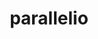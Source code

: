 ---
title: "parallelio"
layout: cache
categories: [package, develop]
meta: {"versions": ["2.6.2"], "compilers": ["gcc@=7.3.1"], "oss": ["amzn2"], "platforms": ["linux"], "targets": ["aarch64", "neoverse_n1", "x86_64_v3"], "stacks": ["aws-isc", "aws-isc-aarch64", "root"], "num_specs": 57, "num_specs_by_stack": {"root": 57, "aws-isc-aarch64": 38, "aws-isc": 19}}
spec_details: [{"hash": "ynkxyvwiv7oitphfclvgs7c43pccw6wt", "compiler": "gcc@=7.3.1", "versions": ["2.6.2"], "os": "amzn2", "platform": "linux", "target": "aarch64", "variants": ["build_system=cmake", "build_type=Release", "+fortran", "generator=make", "~ipo", "~logging", "+mpi", "~ncint", "+pnetcdf", "+shared", "~timing"], "stacks": ["root", "aws-isc-aarch64"], "size": "-", "tarball": "https://binaries.spack.io/develop/build_cache/linux-amzn2-aarch64/gcc-7.3.1/parallelio-2.6.2/linux-amzn2-aarch64-gcc-7.3.1-parallelio-2.6.2-ynkxyvwiv7oitphfclvgs7c43pccw6wt.spack"}, {"hash": "io6ji3iyljkaueawwsak3noxgxgqtzwr", "compiler": "gcc@=7.3.1", "versions": ["2.6.2"], "os": "amzn2", "platform": "linux", "target": "aarch64", "variants": ["build_system=cmake", "build_type=Release", "+fortran", "generator=make", "~ipo", "~logging", "+mpi", "~ncint", "+pnetcdf", "+shared", "~timing"], "stacks": ["root", "aws-isc-aarch64"], "size": "-", "tarball": "https://binaries.spack.io/develop/build_cache/linux-amzn2-aarch64/gcc-7.3.1/parallelio-2.6.2/linux-amzn2-aarch64-gcc-7.3.1-parallelio-2.6.2-io6ji3iyljkaueawwsak3noxgxgqtzwr.spack"}, {"hash": "myhz7i43edks3n2iqr5jwq4ciuxkf3wr", "compiler": "gcc@=7.3.1", "versions": ["2.6.2"], "os": "amzn2", "platform": "linux", "target": "aarch64", "variants": ["build_system=cmake", "build_type=Release", "+fortran", "generator=make", "~ipo", "~logging", "+mpi", "~ncint", "+pnetcdf", "+shared", "~timing"], "stacks": ["root", "aws-isc-aarch64"], "size": "-", "tarball": "https://binaries.spack.io/develop/build_cache/linux-amzn2-aarch64/gcc-7.3.1/parallelio-2.6.2/linux-amzn2-aarch64-gcc-7.3.1-parallelio-2.6.2-myhz7i43edks3n2iqr5jwq4ciuxkf3wr.spack"}, {"hash": "h272nzrrlgjlwzv7dl2irdddvcg2rudd", "compiler": "gcc@=7.3.1", "versions": ["2.6.2"], "os": "amzn2", "platform": "linux", "target": "aarch64", "variants": ["build_system=cmake", "build_type=Release", "+fortran", "generator=make", "~ipo", "~logging", "+mpi", "~ncint", "+pnetcdf", "+shared", "~timing"], "stacks": ["root", "aws-isc-aarch64"], "size": "-", "tarball": "https://binaries.spack.io/develop/build_cache/linux-amzn2-aarch64/gcc-7.3.1/parallelio-2.6.2/linux-amzn2-aarch64-gcc-7.3.1-parallelio-2.6.2-h272nzrrlgjlwzv7dl2irdddvcg2rudd.spack"}, {"hash": "z5f6o66yzbq6tctpu5xgnvvk6zwixpdh", "compiler": "gcc@=7.3.1", "versions": ["2.6.2"], "os": "amzn2", "platform": "linux", "target": "aarch64", "variants": ["build_system=cmake", "build_type=Release", "+fortran", "generator=make", "~ipo", "~logging", "+mpi", "~ncint", "+pnetcdf", "+shared", "~timing"], "stacks": ["root", "aws-isc-aarch64"], "size": "-", "tarball": "https://binaries.spack.io/develop/build_cache/linux-amzn2-aarch64/gcc-7.3.1/parallelio-2.6.2/linux-amzn2-aarch64-gcc-7.3.1-parallelio-2.6.2-z5f6o66yzbq6tctpu5xgnvvk6zwixpdh.spack"}, {"hash": "hnexo4antlgzsvyuf2oklijuazzovxvb", "compiler": "gcc@=7.3.1", "versions": ["2.6.2"], "os": "amzn2", "platform": "linux", "target": "aarch64", "variants": ["build_system=cmake", "build_type=Release", "+fortran", "generator=make", "~ipo", "~logging", "+mpi", "~ncint", "+pnetcdf", "+shared", "~timing"], "stacks": ["root", "aws-isc-aarch64"], "size": "-", "tarball": "https://binaries.spack.io/develop/build_cache/linux-amzn2-aarch64/gcc-7.3.1/parallelio-2.6.2/linux-amzn2-aarch64-gcc-7.3.1-parallelio-2.6.2-hnexo4antlgzsvyuf2oklijuazzovxvb.spack"}, {"hash": "waszcbj7z4jbypokmdmhfb2wllx7aopv", "compiler": "gcc@=7.3.1", "versions": ["2.6.2"], "os": "amzn2", "platform": "linux", "target": "aarch64", "variants": ["build_system=cmake", "build_type=Release", "+fortran", "generator=make", "~ipo", "~logging", "+mpi", "~ncint", "+pnetcdf", "+shared", "~timing"], "stacks": ["root", "aws-isc-aarch64"], "size": "-", "tarball": "https://binaries.spack.io/develop/build_cache/linux-amzn2-aarch64/gcc-7.3.1/parallelio-2.6.2/linux-amzn2-aarch64-gcc-7.3.1-parallelio-2.6.2-waszcbj7z4jbypokmdmhfb2wllx7aopv.spack"}, {"hash": "z33273hghqsoy77uqjirikd7qyou6ik3", "compiler": "gcc@=7.3.1", "versions": ["2.6.2"], "os": "amzn2", "platform": "linux", "target": "aarch64", "variants": ["build_system=cmake", "build_type=Release", "+fortran", "generator=make", "~ipo", "~logging", "+mpi", "~ncint", "+pnetcdf", "+shared", "~timing"], "stacks": ["root", "aws-isc-aarch64"], "size": "-", "tarball": "https://binaries.spack.io/develop/build_cache/linux-amzn2-aarch64/gcc-7.3.1/parallelio-2.6.2/linux-amzn2-aarch64-gcc-7.3.1-parallelio-2.6.2-z33273hghqsoy77uqjirikd7qyou6ik3.spack"}, {"hash": "4c3pyl5hgeufruljtuxm33wvtsf65ijm", "compiler": "gcc@=7.3.1", "versions": ["2.6.2"], "os": "amzn2", "platform": "linux", "target": "aarch64", "variants": ["build_system=cmake", "build_type=Release", "+fortran", "generator=make", "~ipo", "~logging", "+mpi", "~ncint", "+pnetcdf", "+shared", "~timing"], "stacks": ["root", "aws-isc-aarch64"], "size": "-", "tarball": "https://binaries.spack.io/develop/build_cache/linux-amzn2-aarch64/gcc-7.3.1/parallelio-2.6.2/linux-amzn2-aarch64-gcc-7.3.1-parallelio-2.6.2-4c3pyl5hgeufruljtuxm33wvtsf65ijm.spack"}, {"hash": "v6lleaeelfph5ma6efze56noldgtctft", "compiler": "gcc@=7.3.1", "versions": ["2.6.2"], "os": "amzn2", "platform": "linux", "target": "aarch64", "variants": ["build_system=cmake", "build_type=Release", "+fortran", "generator=make", "~ipo", "~logging", "+mpi", "~ncint", "+pnetcdf", "+shared", "~timing"], "stacks": ["root", "aws-isc-aarch64"], "size": "-", "tarball": "https://binaries.spack.io/develop/build_cache/linux-amzn2-aarch64/gcc-7.3.1/parallelio-2.6.2/linux-amzn2-aarch64-gcc-7.3.1-parallelio-2.6.2-v6lleaeelfph5ma6efze56noldgtctft.spack"}, {"hash": "4rutyrb2547woos2qzff6n4zfjnwma25", "compiler": "gcc@=7.3.1", "versions": ["2.6.2"], "os": "amzn2", "platform": "linux", "target": "aarch64", "variants": ["build_system=cmake", "build_type=Release", "+fortran", "generator=make", "~ipo", "~logging", "+mpi", "~ncint", "+pnetcdf", "+shared", "~timing"], "stacks": ["root", "aws-isc-aarch64"], "size": "-", "tarball": "https://binaries.spack.io/develop/build_cache/linux-amzn2-aarch64/gcc-7.3.1/parallelio-2.6.2/linux-amzn2-aarch64-gcc-7.3.1-parallelio-2.6.2-4rutyrb2547woos2qzff6n4zfjnwma25.spack"}, {"hash": "q7oyb6lfqu23plzxeuijkeex5eofqt5q", "compiler": "gcc@=7.3.1", "versions": ["2.6.2"], "os": "amzn2", "platform": "linux", "target": "aarch64", "variants": ["build_system=cmake", "build_type=Release", "+fortran", "generator=make", "~ipo", "~logging", "+mpi", "~ncint", "+pnetcdf", "+shared", "~timing"], "stacks": ["root", "aws-isc-aarch64"], "size": "-", "tarball": "https://binaries.spack.io/develop/build_cache/linux-amzn2-aarch64/gcc-7.3.1/parallelio-2.6.2/linux-amzn2-aarch64-gcc-7.3.1-parallelio-2.6.2-q7oyb6lfqu23plzxeuijkeex5eofqt5q.spack"}, {"hash": "i34nlgxnr2dkiy2xfcovf3eljzdkf4xk", "compiler": "gcc@=7.3.1", "versions": ["2.6.2"], "os": "amzn2", "platform": "linux", "target": "aarch64", "variants": ["build_system=cmake", "build_type=Release", "+fortran", "generator=make", "~ipo", "~logging", "+mpi", "~ncint", "+pnetcdf", "+shared", "~timing"], "stacks": ["root", "aws-isc-aarch64"], "size": "-", "tarball": "https://binaries.spack.io/develop/build_cache/linux-amzn2-aarch64/gcc-7.3.1/parallelio-2.6.2/linux-amzn2-aarch64-gcc-7.3.1-parallelio-2.6.2-i34nlgxnr2dkiy2xfcovf3eljzdkf4xk.spack"}, {"hash": "tife5f63ukzotsj2vxvqwrjeiysbhfdi", "compiler": "gcc@=7.3.1", "versions": ["2.6.2"], "os": "amzn2", "platform": "linux", "target": "aarch64", "variants": ["build_system=cmake", "build_type=Release", "+fortran", "generator=make", "~ipo", "~logging", "+mpi", "~ncint", "+pnetcdf", "+shared", "~timing"], "stacks": ["root", "aws-isc-aarch64"], "size": "-", "tarball": "https://binaries.spack.io/develop/build_cache/linux-amzn2-aarch64/gcc-7.3.1/parallelio-2.6.2/linux-amzn2-aarch64-gcc-7.3.1-parallelio-2.6.2-tife5f63ukzotsj2vxvqwrjeiysbhfdi.spack"}, {"hash": "s2jrocelbacdrcrjn5jbwddqfuay6hqu", "compiler": "gcc@=7.3.1", "versions": ["2.6.2"], "os": "amzn2", "platform": "linux", "target": "aarch64", "variants": ["build_system=cmake", "build_type=Release", "+fortran", "generator=make", "~ipo", "~logging", "+mpi", "~ncint", "+pnetcdf", "+shared", "~timing"], "stacks": ["root", "aws-isc-aarch64"], "size": "-", "tarball": "https://binaries.spack.io/develop/build_cache/linux-amzn2-aarch64/gcc-7.3.1/parallelio-2.6.2/linux-amzn2-aarch64-gcc-7.3.1-parallelio-2.6.2-s2jrocelbacdrcrjn5jbwddqfuay6hqu.spack"}, {"hash": "yjyq33fj2zkkl3ru3th6jnzdm5kkjj4b", "compiler": "gcc@=7.3.1", "versions": ["2.6.2"], "os": "amzn2", "platform": "linux", "target": "aarch64", "variants": ["build_system=cmake", "build_type=Release", "+fortran", "generator=make", "~ipo", "~logging", "+mpi", "~ncint", "+pnetcdf", "+shared", "~timing"], "stacks": ["root", "aws-isc-aarch64"], "size": "-", "tarball": "https://binaries.spack.io/develop/build_cache/linux-amzn2-aarch64/gcc-7.3.1/parallelio-2.6.2/linux-amzn2-aarch64-gcc-7.3.1-parallelio-2.6.2-yjyq33fj2zkkl3ru3th6jnzdm5kkjj4b.spack"}, {"hash": "4757klmyzaejjwxkfxlz53kzdshn7sqw", "compiler": "gcc@=7.3.1", "versions": ["2.6.2"], "os": "amzn2", "platform": "linux", "target": "aarch64", "variants": ["build_system=cmake", "build_type=Release", "+fortran", "generator=make", "~ipo", "~logging", "+mpi", "~ncint", "+pnetcdf", "+shared", "~timing"], "stacks": ["root", "aws-isc-aarch64"], "size": "-", "tarball": "https://binaries.spack.io/develop/build_cache/linux-amzn2-aarch64/gcc-7.3.1/parallelio-2.6.2/linux-amzn2-aarch64-gcc-7.3.1-parallelio-2.6.2-4757klmyzaejjwxkfxlz53kzdshn7sqw.spack"}, {"hash": "vwegxaicbrq4hxrlfnibqkkrd4rq7k5p", "compiler": "gcc@=7.3.1", "versions": ["2.6.2"], "os": "amzn2", "platform": "linux", "target": "aarch64", "variants": ["build_system=cmake", "build_type=Release", "+fortran", "generator=make", "~ipo", "~logging", "+mpi", "~ncint", "+pnetcdf", "+shared", "~timing"], "stacks": ["root", "aws-isc-aarch64"], "size": "-", "tarball": "https://binaries.spack.io/develop/build_cache/linux-amzn2-aarch64/gcc-7.3.1/parallelio-2.6.2/linux-amzn2-aarch64-gcc-7.3.1-parallelio-2.6.2-vwegxaicbrq4hxrlfnibqkkrd4rq7k5p.spack"}, {"hash": "6bspj2jvbmhe3ibmcrvhgtcuiqxj52wh", "compiler": "gcc@=7.3.1", "versions": ["2.6.2"], "os": "amzn2", "platform": "linux", "target": "aarch64", "variants": ["build_system=cmake", "build_type=Release", "+fortran", "generator=make", "~ipo", "~logging", "+mpi", "~ncint", "+pnetcdf", "+shared", "~timing"], "stacks": ["root", "aws-isc-aarch64"], "size": "-", "tarball": "https://binaries.spack.io/develop/build_cache/linux-amzn2-aarch64/gcc-7.3.1/parallelio-2.6.2/linux-amzn2-aarch64-gcc-7.3.1-parallelio-2.6.2-6bspj2jvbmhe3ibmcrvhgtcuiqxj52wh.spack"}, {"hash": "4fcrbhsngt2ux6khchas6de2hg3pnss4", "compiler": "gcc@=7.3.1", "versions": ["2.6.2"], "os": "amzn2", "platform": "linux", "target": "neoverse_n1", "variants": ["build_system=cmake", "build_type=Release", "+fortran", "generator=make", "~ipo", "~logging", "+mpi", "~ncint", "+pnetcdf", "+shared", "~timing"], "stacks": ["root", "aws-isc-aarch64"], "size": "-", "tarball": "https://binaries.spack.io/develop/build_cache/linux-amzn2-neoverse_n1/gcc-7.3.1/parallelio-2.6.2/linux-amzn2-neoverse_n1-gcc-7.3.1-parallelio-2.6.2-4fcrbhsngt2ux6khchas6de2hg3pnss4.spack"}, {"hash": "q2q5u7xu5fmfkdqj2dqknbddzhzf3nmw", "compiler": "gcc@=7.3.1", "versions": ["2.6.2"], "os": "amzn2", "platform": "linux", "target": "neoverse_n1", "variants": ["build_system=cmake", "build_type=Release", "+fortran", "generator=make", "~ipo", "~logging", "+mpi", "~ncint", "+pnetcdf", "+shared", "~timing"], "stacks": ["root", "aws-isc-aarch64"], "size": "-", "tarball": "https://binaries.spack.io/develop/build_cache/linux-amzn2-neoverse_n1/gcc-7.3.1/parallelio-2.6.2/linux-amzn2-neoverse_n1-gcc-7.3.1-parallelio-2.6.2-q2q5u7xu5fmfkdqj2dqknbddzhzf3nmw.spack"}, {"hash": "vk2n2chfebgkth4gfznnmjv3sskf5c2s", "compiler": "gcc@=7.3.1", "versions": ["2.6.2"], "os": "amzn2", "platform": "linux", "target": "neoverse_n1", "variants": ["build_system=cmake", "build_type=Release", "+fortran", "generator=make", "~ipo", "~logging", "+mpi", "~ncint", "+pnetcdf", "+shared", "~timing"], "stacks": ["root", "aws-isc-aarch64"], "size": "-", "tarball": "https://binaries.spack.io/develop/build_cache/linux-amzn2-neoverse_n1/gcc-7.3.1/parallelio-2.6.2/linux-amzn2-neoverse_n1-gcc-7.3.1-parallelio-2.6.2-vk2n2chfebgkth4gfznnmjv3sskf5c2s.spack"}, {"hash": "jea6txykjlvaxgttd3onryxb7m6d4m6a", "compiler": "gcc@=7.3.1", "versions": ["2.6.2"], "os": "amzn2", "platform": "linux", "target": "neoverse_n1", "variants": ["build_system=cmake", "build_type=Release", "+fortran", "generator=make", "~ipo", "~logging", "+mpi", "~ncint", "+pnetcdf", "+shared", "~timing"], "stacks": ["root", "aws-isc-aarch64"], "size": "-", "tarball": "https://binaries.spack.io/develop/build_cache/linux-amzn2-neoverse_n1/gcc-7.3.1/parallelio-2.6.2/linux-amzn2-neoverse_n1-gcc-7.3.1-parallelio-2.6.2-jea6txykjlvaxgttd3onryxb7m6d4m6a.spack"}, {"hash": "5hbabzg56pxvyvmo73mejhdlu2ggssad", "compiler": "gcc@=7.3.1", "versions": ["2.6.2"], "os": "amzn2", "platform": "linux", "target": "neoverse_n1", "variants": ["build_system=cmake", "build_type=Release", "+fortran", "generator=make", "~ipo", "~logging", "+mpi", "~ncint", "+pnetcdf", "+shared", "~timing"], "stacks": ["root", "aws-isc-aarch64"], "size": "-", "tarball": "https://binaries.spack.io/develop/build_cache/linux-amzn2-neoverse_n1/gcc-7.3.1/parallelio-2.6.2/linux-amzn2-neoverse_n1-gcc-7.3.1-parallelio-2.6.2-5hbabzg56pxvyvmo73mejhdlu2ggssad.spack"}, {"hash": "bdtcaiv6zkwdosupw6z5ueodxaaoagqv", "compiler": "gcc@=7.3.1", "versions": ["2.6.2"], "os": "amzn2", "platform": "linux", "target": "neoverse_n1", "variants": ["build_system=cmake", "build_type=Release", "+fortran", "generator=make", "~ipo", "~logging", "+mpi", "~ncint", "+pnetcdf", "+shared", "~timing"], "stacks": ["root", "aws-isc-aarch64"], "size": "-", "tarball": "https://binaries.spack.io/develop/build_cache/linux-amzn2-neoverse_n1/gcc-7.3.1/parallelio-2.6.2/linux-amzn2-neoverse_n1-gcc-7.3.1-parallelio-2.6.2-bdtcaiv6zkwdosupw6z5ueodxaaoagqv.spack"}, {"hash": "dqzikj2rf4xyyuorojcc2tlltrb6elme", "compiler": "gcc@=7.3.1", "versions": ["2.6.2"], "os": "amzn2", "platform": "linux", "target": "neoverse_n1", "variants": ["build_system=cmake", "build_type=Release", "+fortran", "generator=make", "~ipo", "~logging", "+mpi", "~ncint", "+pnetcdf", "+shared", "~timing"], "stacks": ["root", "aws-isc-aarch64"], "size": "-", "tarball": "https://binaries.spack.io/develop/build_cache/linux-amzn2-neoverse_n1/gcc-7.3.1/parallelio-2.6.2/linux-amzn2-neoverse_n1-gcc-7.3.1-parallelio-2.6.2-dqzikj2rf4xyyuorojcc2tlltrb6elme.spack"}, {"hash": "l6mwqtcr6z7dn26m4xmlzg4gx44zeklm", "compiler": "gcc@=7.3.1", "versions": ["2.6.2"], "os": "amzn2", "platform": "linux", "target": "neoverse_n1", "variants": ["build_system=cmake", "build_type=Release", "+fortran", "generator=make", "~ipo", "~logging", "+mpi", "~ncint", "+pnetcdf", "+shared", "~timing"], "stacks": ["root", "aws-isc-aarch64"], "size": "-", "tarball": "https://binaries.spack.io/develop/build_cache/linux-amzn2-neoverse_n1/gcc-7.3.1/parallelio-2.6.2/linux-amzn2-neoverse_n1-gcc-7.3.1-parallelio-2.6.2-l6mwqtcr6z7dn26m4xmlzg4gx44zeklm.spack"}, {"hash": "3c2hdzai7wdui77rti25rqn5axccogig", "compiler": "gcc@=7.3.1", "versions": ["2.6.2"], "os": "amzn2", "platform": "linux", "target": "neoverse_n1", "variants": ["build_system=cmake", "build_type=Release", "+fortran", "generator=make", "~ipo", "~logging", "+mpi", "~ncint", "+pnetcdf", "+shared", "~timing"], "stacks": ["root", "aws-isc-aarch64"], "size": "-", "tarball": "https://binaries.spack.io/develop/build_cache/linux-amzn2-neoverse_n1/gcc-7.3.1/parallelio-2.6.2/linux-amzn2-neoverse_n1-gcc-7.3.1-parallelio-2.6.2-3c2hdzai7wdui77rti25rqn5axccogig.spack"}, {"hash": "lncbwezrp4hozxttwtalhhtzp7sy2gmv", "compiler": "gcc@=7.3.1", "versions": ["2.6.2"], "os": "amzn2", "platform": "linux", "target": "neoverse_n1", "variants": ["build_system=cmake", "build_type=Release", "+fortran", "generator=make", "~ipo", "~logging", "+mpi", "~ncint", "+pnetcdf", "+shared", "~timing"], "stacks": ["root", "aws-isc-aarch64"], "size": "-", "tarball": "https://binaries.spack.io/develop/build_cache/linux-amzn2-neoverse_n1/gcc-7.3.1/parallelio-2.6.2/linux-amzn2-neoverse_n1-gcc-7.3.1-parallelio-2.6.2-lncbwezrp4hozxttwtalhhtzp7sy2gmv.spack"}, {"hash": "tida7cx2hpdx6txjxeoysh2vm3j7cyd4", "compiler": "gcc@=7.3.1", "versions": ["2.6.2"], "os": "amzn2", "platform": "linux", "target": "neoverse_n1", "variants": ["build_system=cmake", "build_type=Release", "+fortran", "generator=make", "~ipo", "~logging", "+mpi", "~ncint", "+pnetcdf", "+shared", "~timing"], "stacks": ["root", "aws-isc-aarch64"], "size": "-", "tarball": "https://binaries.spack.io/develop/build_cache/linux-amzn2-neoverse_n1/gcc-7.3.1/parallelio-2.6.2/linux-amzn2-neoverse_n1-gcc-7.3.1-parallelio-2.6.2-tida7cx2hpdx6txjxeoysh2vm3j7cyd4.spack"}, {"hash": "gjikyguj35s52iekshlzk3yqowhdy5lm", "compiler": "gcc@=7.3.1", "versions": ["2.6.2"], "os": "amzn2", "platform": "linux", "target": "neoverse_n1", "variants": ["build_system=cmake", "build_type=Release", "+fortran", "generator=make", "~ipo", "~logging", "+mpi", "~ncint", "+pnetcdf", "+shared", "~timing"], "stacks": ["root", "aws-isc-aarch64"], "size": "-", "tarball": "https://binaries.spack.io/develop/build_cache/linux-amzn2-neoverse_n1/gcc-7.3.1/parallelio-2.6.2/linux-amzn2-neoverse_n1-gcc-7.3.1-parallelio-2.6.2-gjikyguj35s52iekshlzk3yqowhdy5lm.spack"}, {"hash": "2wgi4ja3xszhmbbnemiyvjpbt2ljsx6j", "compiler": "gcc@=7.3.1", "versions": ["2.6.2"], "os": "amzn2", "platform": "linux", "target": "neoverse_n1", "variants": ["build_system=cmake", "build_type=Release", "+fortran", "generator=make", "~ipo", "~logging", "+mpi", "~ncint", "+pnetcdf", "+shared", "~timing"], "stacks": ["root", "aws-isc-aarch64"], "size": "-", "tarball": "https://binaries.spack.io/develop/build_cache/linux-amzn2-neoverse_n1/gcc-7.3.1/parallelio-2.6.2/linux-amzn2-neoverse_n1-gcc-7.3.1-parallelio-2.6.2-2wgi4ja3xszhmbbnemiyvjpbt2ljsx6j.spack"}, {"hash": "t7zgs5opeqdzci64hma5eblbvbj5g3iv", "compiler": "gcc@=7.3.1", "versions": ["2.6.2"], "os": "amzn2", "platform": "linux", "target": "neoverse_n1", "variants": ["build_system=cmake", "build_type=Release", "+fortran", "generator=make", "~ipo", "~logging", "+mpi", "~ncint", "+pnetcdf", "+shared", "~timing"], "stacks": ["root", "aws-isc-aarch64"], "size": "-", "tarball": "https://binaries.spack.io/develop/build_cache/linux-amzn2-neoverse_n1/gcc-7.3.1/parallelio-2.6.2/linux-amzn2-neoverse_n1-gcc-7.3.1-parallelio-2.6.2-t7zgs5opeqdzci64hma5eblbvbj5g3iv.spack"}, {"hash": "j4faqszqhcedecj7eh7ztkcmk5h3kmmm", "compiler": "gcc@=7.3.1", "versions": ["2.6.2"], "os": "amzn2", "platform": "linux", "target": "neoverse_n1", "variants": ["build_system=cmake", "build_type=Release", "+fortran", "generator=make", "~ipo", "~logging", "+mpi", "~ncint", "+pnetcdf", "+shared", "~timing"], "stacks": ["root", "aws-isc-aarch64"], "size": "-", "tarball": "https://binaries.spack.io/develop/build_cache/linux-amzn2-neoverse_n1/gcc-7.3.1/parallelio-2.6.2/linux-amzn2-neoverse_n1-gcc-7.3.1-parallelio-2.6.2-j4faqszqhcedecj7eh7ztkcmk5h3kmmm.spack"}, {"hash": "g5zcax7w76wlpfgh3sgp75yqrpbfjzb7", "compiler": "gcc@=7.3.1", "versions": ["2.6.2"], "os": "amzn2", "platform": "linux", "target": "neoverse_n1", "variants": ["build_system=cmake", "build_type=Release", "+fortran", "generator=make", "~ipo", "~logging", "+mpi", "~ncint", "+pnetcdf", "+shared", "~timing"], "stacks": ["root", "aws-isc-aarch64"], "size": "-", "tarball": "https://binaries.spack.io/develop/build_cache/linux-amzn2-neoverse_n1/gcc-7.3.1/parallelio-2.6.2/linux-amzn2-neoverse_n1-gcc-7.3.1-parallelio-2.6.2-g5zcax7w76wlpfgh3sgp75yqrpbfjzb7.spack"}, {"hash": "i7fxn2r22rikcqoaf23qplvwrc7nb753", "compiler": "gcc@=7.3.1", "versions": ["2.6.2"], "os": "amzn2", "platform": "linux", "target": "neoverse_n1", "variants": ["build_system=cmake", "build_type=Release", "+fortran", "generator=make", "~ipo", "~logging", "+mpi", "~ncint", "+pnetcdf", "+shared", "~timing"], "stacks": ["root", "aws-isc-aarch64"], "size": "-", "tarball": "https://binaries.spack.io/develop/build_cache/linux-amzn2-neoverse_n1/gcc-7.3.1/parallelio-2.6.2/linux-amzn2-neoverse_n1-gcc-7.3.1-parallelio-2.6.2-i7fxn2r22rikcqoaf23qplvwrc7nb753.spack"}, {"hash": "qpkx6hua4vmmohgcbb2dx7vnowv2uzmj", "compiler": "gcc@=7.3.1", "versions": ["2.6.2"], "os": "amzn2", "platform": "linux", "target": "neoverse_n1", "variants": ["build_system=cmake", "build_type=Release", "+fortran", "generator=make", "~ipo", "~logging", "+mpi", "~ncint", "+pnetcdf", "+shared", "~timing"], "stacks": ["root", "aws-isc-aarch64"], "size": "-", "tarball": "https://binaries.spack.io/develop/build_cache/linux-amzn2-neoverse_n1/gcc-7.3.1/parallelio-2.6.2/linux-amzn2-neoverse_n1-gcc-7.3.1-parallelio-2.6.2-qpkx6hua4vmmohgcbb2dx7vnowv2uzmj.spack"}, {"hash": "vqyj35gxb53sztwic2qloybjb5h3vios", "compiler": "gcc@=7.3.1", "versions": ["2.6.2"], "os": "amzn2", "platform": "linux", "target": "neoverse_n1", "variants": ["build_system=cmake", "build_type=Release", "+fortran", "generator=make", "~ipo", "~logging", "+mpi", "~ncint", "+pnetcdf", "+shared", "~timing"], "stacks": ["root", "aws-isc-aarch64"], "size": "-", "tarball": "https://binaries.spack.io/develop/build_cache/linux-amzn2-neoverse_n1/gcc-7.3.1/parallelio-2.6.2/linux-amzn2-neoverse_n1-gcc-7.3.1-parallelio-2.6.2-vqyj35gxb53sztwic2qloybjb5h3vios.spack"}, {"hash": "nmzkxxd772ysh5h43jt5vk2ejcgzunvl", "compiler": "gcc@=7.3.1", "versions": ["2.6.2"], "os": "amzn2", "platform": "linux", "target": "x86_64_v3", "variants": ["build_system=cmake", "build_type=Release", "+fortran", "generator=make", "~ipo", "~logging", "+mpi", "~ncint", "+pnetcdf", "+shared", "~timing"], "stacks": ["root", "aws-isc"], "size": "-", "tarball": "https://binaries.spack.io/develop/build_cache/linux-amzn2-x86_64_v3/gcc-7.3.1/parallelio-2.6.2/linux-amzn2-x86_64_v3-gcc-7.3.1-parallelio-2.6.2-nmzkxxd772ysh5h43jt5vk2ejcgzunvl.spack"}, {"hash": "bvjihf65pgsrw7v45ofvnk4sjdsfpa7r", "compiler": "gcc@=7.3.1", "versions": ["2.6.2"], "os": "amzn2", "platform": "linux", "target": "x86_64_v3", "variants": ["build_system=cmake", "build_type=Release", "+fortran", "generator=make", "~ipo", "~logging", "+mpi", "~ncint", "+pnetcdf", "+shared", "~timing"], "stacks": ["root", "aws-isc"], "size": "-", "tarball": "https://binaries.spack.io/develop/build_cache/linux-amzn2-x86_64_v3/gcc-7.3.1/parallelio-2.6.2/linux-amzn2-x86_64_v3-gcc-7.3.1-parallelio-2.6.2-bvjihf65pgsrw7v45ofvnk4sjdsfpa7r.spack"}, {"hash": "whnshq34vegibagdtqyiqhpah7leei7y", "compiler": "gcc@=7.3.1", "versions": ["2.6.2"], "os": "amzn2", "platform": "linux", "target": "x86_64_v3", "variants": ["build_system=cmake", "build_type=Release", "+fortran", "generator=make", "~ipo", "~logging", "+mpi", "~ncint", "+pnetcdf", "+shared", "~timing"], "stacks": ["root", "aws-isc"], "size": "-", "tarball": "https://binaries.spack.io/develop/build_cache/linux-amzn2-x86_64_v3/gcc-7.3.1/parallelio-2.6.2/linux-amzn2-x86_64_v3-gcc-7.3.1-parallelio-2.6.2-whnshq34vegibagdtqyiqhpah7leei7y.spack"}, {"hash": "tgggcuklvmb4frmm6l2ezgj2dtbsyar2", "compiler": "gcc@=7.3.1", "versions": ["2.6.2"], "os": "amzn2", "platform": "linux", "target": "x86_64_v3", "variants": ["build_system=cmake", "build_type=Release", "+fortran", "generator=make", "~ipo", "~logging", "+mpi", "~ncint", "+pnetcdf", "+shared", "~timing"], "stacks": ["root", "aws-isc"], "size": "-", "tarball": "https://binaries.spack.io/develop/build_cache/linux-amzn2-x86_64_v3/gcc-7.3.1/parallelio-2.6.2/linux-amzn2-x86_64_v3-gcc-7.3.1-parallelio-2.6.2-tgggcuklvmb4frmm6l2ezgj2dtbsyar2.spack"}, {"hash": "elz4vpf35el7wqrbcj3yhzd2hzbch3hf", "compiler": "gcc@=7.3.1", "versions": ["2.6.2"], "os": "amzn2", "platform": "linux", "target": "x86_64_v3", "variants": ["build_system=cmake", "build_type=Release", "+fortran", "generator=make", "~ipo", "~logging", "+mpi", "~ncint", "+pnetcdf", "+shared", "~timing"], "stacks": ["root", "aws-isc"], "size": "-", "tarball": "https://binaries.spack.io/develop/build_cache/linux-amzn2-x86_64_v3/gcc-7.3.1/parallelio-2.6.2/linux-amzn2-x86_64_v3-gcc-7.3.1-parallelio-2.6.2-elz4vpf35el7wqrbcj3yhzd2hzbch3hf.spack"}, {"hash": "zbspv7zledlkqm2moixmo4obq4dayqrb", "compiler": "gcc@=7.3.1", "versions": ["2.6.2"], "os": "amzn2", "platform": "linux", "target": "x86_64_v3", "variants": ["build_system=cmake", "build_type=Release", "+fortran", "generator=make", "~ipo", "~logging", "+mpi", "~ncint", "+pnetcdf", "+shared", "~timing"], "stacks": ["root", "aws-isc"], "size": "-", "tarball": "https://binaries.spack.io/develop/build_cache/linux-amzn2-x86_64_v3/gcc-7.3.1/parallelio-2.6.2/linux-amzn2-x86_64_v3-gcc-7.3.1-parallelio-2.6.2-zbspv7zledlkqm2moixmo4obq4dayqrb.spack"}, {"hash": "zawqbquqezk4hhmdjfxf36k2aqvrjcaq", "compiler": "gcc@=7.3.1", "versions": ["2.6.2"], "os": "amzn2", "platform": "linux", "target": "x86_64_v3", "variants": ["build_system=cmake", "build_type=Release", "+fortran", "generator=make", "~ipo", "~logging", "+mpi", "~ncint", "+pnetcdf", "+shared", "~timing"], "stacks": ["root", "aws-isc"], "size": "-", "tarball": "https://binaries.spack.io/develop/build_cache/linux-amzn2-x86_64_v3/gcc-7.3.1/parallelio-2.6.2/linux-amzn2-x86_64_v3-gcc-7.3.1-parallelio-2.6.2-zawqbquqezk4hhmdjfxf36k2aqvrjcaq.spack"}, {"hash": "rlcqwl7ydltqt3av65az4c5w5kxpxfl5", "compiler": "gcc@=7.3.1", "versions": ["2.6.2"], "os": "amzn2", "platform": "linux", "target": "x86_64_v3", "variants": ["build_system=cmake", "build_type=Release", "+fortran", "generator=make", "~ipo", "~logging", "+mpi", "~ncint", "+pnetcdf", "+shared", "~timing"], "stacks": ["root", "aws-isc"], "size": "-", "tarball": "https://binaries.spack.io/develop/build_cache/linux-amzn2-x86_64_v3/gcc-7.3.1/parallelio-2.6.2/linux-amzn2-x86_64_v3-gcc-7.3.1-parallelio-2.6.2-rlcqwl7ydltqt3av65az4c5w5kxpxfl5.spack"}, {"hash": "ogip76woh3s3s3lgna32vyrmcueswi25", "compiler": "gcc@=7.3.1", "versions": ["2.6.2"], "os": "amzn2", "platform": "linux", "target": "x86_64_v3", "variants": ["build_system=cmake", "build_type=Release", "+fortran", "generator=make", "~ipo", "~logging", "+mpi", "~ncint", "+pnetcdf", "+shared", "~timing"], "stacks": ["root", "aws-isc"], "size": "-", "tarball": "https://binaries.spack.io/develop/build_cache/linux-amzn2-x86_64_v3/gcc-7.3.1/parallelio-2.6.2/linux-amzn2-x86_64_v3-gcc-7.3.1-parallelio-2.6.2-ogip76woh3s3s3lgna32vyrmcueswi25.spack"}, {"hash": "j23bil7xbdpzktxghk7lvtbocs7lnk5o", "compiler": "gcc@=7.3.1", "versions": ["2.6.2"], "os": "amzn2", "platform": "linux", "target": "x86_64_v3", "variants": ["build_system=cmake", "build_type=Release", "+fortran", "generator=make", "~ipo", "~logging", "+mpi", "~ncint", "+pnetcdf", "+shared", "~timing"], "stacks": ["root", "aws-isc"], "size": "-", "tarball": "https://binaries.spack.io/develop/build_cache/linux-amzn2-x86_64_v3/gcc-7.3.1/parallelio-2.6.2/linux-amzn2-x86_64_v3-gcc-7.3.1-parallelio-2.6.2-j23bil7xbdpzktxghk7lvtbocs7lnk5o.spack"}, {"hash": "bklooivbq5zecuclqtsx2gq4nntutv2w", "compiler": "gcc@=7.3.1", "versions": ["2.6.2"], "os": "amzn2", "platform": "linux", "target": "x86_64_v3", "variants": ["build_system=cmake", "build_type=Release", "+fortran", "generator=make", "~ipo", "~logging", "+mpi", "~ncint", "+pnetcdf", "+shared", "~timing"], "stacks": ["root", "aws-isc"], "size": "-", "tarball": "https://binaries.spack.io/develop/build_cache/linux-amzn2-x86_64_v3/gcc-7.3.1/parallelio-2.6.2/linux-amzn2-x86_64_v3-gcc-7.3.1-parallelio-2.6.2-bklooivbq5zecuclqtsx2gq4nntutv2w.spack"}, {"hash": "4n6y3d3fw2xofnjad26wjiqdmky7nzbq", "compiler": "gcc@=7.3.1", "versions": ["2.6.2"], "os": "amzn2", "platform": "linux", "target": "x86_64_v3", "variants": ["build_system=cmake", "build_type=Release", "+fortran", "generator=make", "~ipo", "~logging", "+mpi", "~ncint", "+pnetcdf", "+shared", "~timing"], "stacks": ["root", "aws-isc"], "size": "-", "tarball": "https://binaries.spack.io/develop/build_cache/linux-amzn2-x86_64_v3/gcc-7.3.1/parallelio-2.6.2/linux-amzn2-x86_64_v3-gcc-7.3.1-parallelio-2.6.2-4n6y3d3fw2xofnjad26wjiqdmky7nzbq.spack"}, {"hash": "sgahhs5yrq736djobo3tgstz5jn7tuny", "compiler": "gcc@=7.3.1", "versions": ["2.6.2"], "os": "amzn2", "platform": "linux", "target": "x86_64_v3", "variants": ["build_system=cmake", "build_type=Release", "+fortran", "generator=make", "~ipo", "~logging", "+mpi", "~ncint", "+pnetcdf", "+shared", "~timing"], "stacks": ["root", "aws-isc"], "size": "-", "tarball": "https://binaries.spack.io/develop/build_cache/linux-amzn2-x86_64_v3/gcc-7.3.1/parallelio-2.6.2/linux-amzn2-x86_64_v3-gcc-7.3.1-parallelio-2.6.2-sgahhs5yrq736djobo3tgstz5jn7tuny.spack"}, {"hash": "tel3bl4zq6mqqs3sy6syimoonv3fv6tf", "compiler": "gcc@=7.3.1", "versions": ["2.6.2"], "os": "amzn2", "platform": "linux", "target": "x86_64_v3", "variants": ["build_system=cmake", "build_type=Release", "+fortran", "generator=make", "~ipo", "~logging", "+mpi", "~ncint", "+pnetcdf", "+shared", "~timing"], "stacks": ["root", "aws-isc"], "size": "-", "tarball": "https://binaries.spack.io/develop/build_cache/linux-amzn2-x86_64_v3/gcc-7.3.1/parallelio-2.6.2/linux-amzn2-x86_64_v3-gcc-7.3.1-parallelio-2.6.2-tel3bl4zq6mqqs3sy6syimoonv3fv6tf.spack"}, {"hash": "ma7uybj2qg4vuku24cssrjmkijmiuf56", "compiler": "gcc@=7.3.1", "versions": ["2.6.2"], "os": "amzn2", "platform": "linux", "target": "x86_64_v3", "variants": ["build_system=cmake", "build_type=Release", "+fortran", "generator=make", "~ipo", "~logging", "+mpi", "~ncint", "+pnetcdf", "+shared", "~timing"], "stacks": ["root", "aws-isc"], "size": "-", "tarball": "https://binaries.spack.io/develop/build_cache/linux-amzn2-x86_64_v3/gcc-7.3.1/parallelio-2.6.2/linux-amzn2-x86_64_v3-gcc-7.3.1-parallelio-2.6.2-ma7uybj2qg4vuku24cssrjmkijmiuf56.spack"}, {"hash": "dcv26jfbedeiin356zboxp6fdpqmbxm6", "compiler": "gcc@=7.3.1", "versions": ["2.6.2"], "os": "amzn2", "platform": "linux", "target": "x86_64_v3", "variants": ["build_system=cmake", "build_type=Release", "+fortran", "generator=make", "~ipo", "~logging", "+mpi", "~ncint", "+pnetcdf", "+shared", "~timing"], "stacks": ["root", "aws-isc"], "size": "-", "tarball": "https://binaries.spack.io/develop/build_cache/linux-amzn2-x86_64_v3/gcc-7.3.1/parallelio-2.6.2/linux-amzn2-x86_64_v3-gcc-7.3.1-parallelio-2.6.2-dcv26jfbedeiin356zboxp6fdpqmbxm6.spack"}, {"hash": "roka2skaihlq5hmapkmg22gyc56kpq5n", "compiler": "gcc@=7.3.1", "versions": ["2.6.2"], "os": "amzn2", "platform": "linux", "target": "x86_64_v3", "variants": ["build_system=cmake", "build_type=Release", "+fortran", "generator=make", "~ipo", "~logging", "+mpi", "~ncint", "+pnetcdf", "+shared", "~timing"], "stacks": ["root", "aws-isc"], "size": "-", "tarball": "https://binaries.spack.io/develop/build_cache/linux-amzn2-x86_64_v3/gcc-7.3.1/parallelio-2.6.2/linux-amzn2-x86_64_v3-gcc-7.3.1-parallelio-2.6.2-roka2skaihlq5hmapkmg22gyc56kpq5n.spack"}, {"hash": "reodykm3nhe53yijjdob2vtf4wkcr6r4", "compiler": "gcc@=7.3.1", "versions": ["2.6.2"], "os": "amzn2", "platform": "linux", "target": "x86_64_v3", "variants": ["build_system=cmake", "build_type=Release", "+fortran", "generator=make", "~ipo", "~logging", "+mpi", "~ncint", "+pnetcdf", "+shared", "~timing"], "stacks": ["root", "aws-isc"], "size": "-", "tarball": "https://binaries.spack.io/develop/build_cache/linux-amzn2-x86_64_v3/gcc-7.3.1/parallelio-2.6.2/linux-amzn2-x86_64_v3-gcc-7.3.1-parallelio-2.6.2-reodykm3nhe53yijjdob2vtf4wkcr6r4.spack"}, {"hash": "d2cclwtfyounxlxicdu46kkucsqw4k5s", "compiler": "gcc@=7.3.1", "versions": ["2.6.2"], "os": "amzn2", "platform": "linux", "target": "x86_64_v3", "variants": ["build_system=cmake", "build_type=Release", "+fortran", "generator=make", "~ipo", "~logging", "+mpi", "~ncint", "+pnetcdf", "+shared", "~timing"], "stacks": ["root", "aws-isc"], "size": "-", "tarball": "https://binaries.spack.io/develop/build_cache/linux-amzn2-x86_64_v3/gcc-7.3.1/parallelio-2.6.2/linux-amzn2-x86_64_v3-gcc-7.3.1-parallelio-2.6.2-d2cclwtfyounxlxicdu46kkucsqw4k5s.spack"}]
---